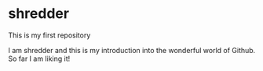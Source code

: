 # shredder
This is my first repository

I am shredder and this is my introduction into the wonderful world of Github. 
So far I am liking it!
